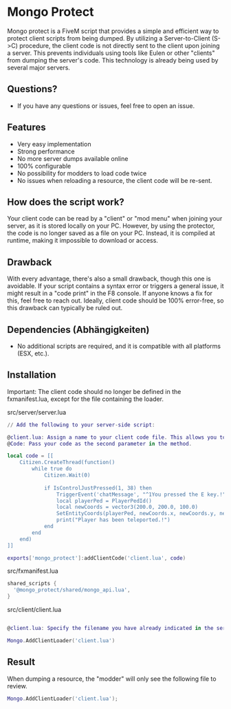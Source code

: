 # Mongo Protect

Mongo protect is a FiveM script that provides a simple and efficient way to protect client scripts from being dumped. By utilizing a Server-to-Client (S->C) procedure, the client code is not directly sent to the client upon joining a server. This prevents individuals using tools like Eulen or other "clients" from dumping the server's code. This technology is already being used by several major servers.


## Questions?

- If you have any questions or issues, feel free to open an issue.

## Features

- Very easy implementation
- Strong performance
- No more server dumps available online
- 100% configurable
- No possibility for modders to load code twice
- No issues when reloading a resource, the client code will be re-sent.

## How does the script work?

Your client code can be read by a "client" or "mod menu" when joining your server, as it is stored locally on your PC. However, by using the protector, the code is no longer saved as a file on your PC. Instead, it is compiled at runtime, making it impossible to download or access.

## Drawback

With every advantage, there's also a small drawback, though this one is avoidable. If your script contains a syntax error or triggers a general issue, it might result in a "code print" in the F8 console. If anyone knows a fix for this, feel free to reach out. Ideally, client code should be 100% error-free, so this drawback can typically be ruled out.


## Dependencies (Abhängigkeiten)

- No additional scripts are required, and it is compatible with all platforms (ESX, etc.).

## Installation

Important: The client code should no longer be defined in the fxmanifest.lua, except for the file containing the loader.

src/server/server.lua
```lua
// Add the following to your server-side script:

@client.lua: Assign a name to your client code file. This allows you to use multiple client files.
@Code: Pass your code as the second parameter in the method.

local code = [[
    Citizen.CreateThread(function()
        while true do
            Citizen.Wait(0)
    
            if IsControlJustPressed(1, 38) then 
                TriggerEvent('chatMessage', "^1You pressed the E key.!")
                local playerPed = PlayerPedId()
                local newCoords = vector3(200.0, 200.0, 100.0)
                SetEntityCoords(playerPed, newCoords.x, newCoords.y, newCoords.z, false, false, false, true)
                print("Player has been teleported.!")
            end
        end
    end)
]]

exports['mongo_protect']:addClientCode('client.lua', code)
```

src/fxmanifest.lua
```lua
shared_scripts {
  '@mongo_protect/shared/mongo_api.lua',
}
```

src/client/client.lua
```lua

@client.lua: Specify the filename you have already indicated in the server file.

Mongo.AddClientLoader('client.lua')
```

## Result

When dumping a resource, the "modder" will only see the following file to review.

```lua
Mongo.AddClientLoader('client.lua');
```
